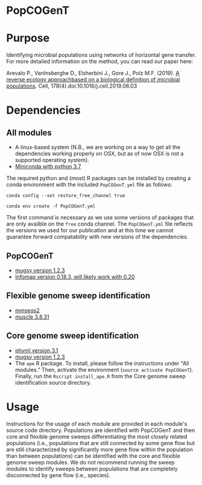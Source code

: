 # PopCOGenT

# Purpose
Identifying microbial populations using networks of horizontal gene transfer. For more detailed information on the method, you can read our paper here: 

Arevalo P., VanInsberghe D., Elsherbini J., Gore J., Polz M.F. (2019). [A reverse ecology approachbased on a biological definition of microbial populations](https://linkinghub.elsevier.com/retrieve/pii/S0092867419307366). Cell, 178(4).doi:10.1016/j.cell.2019.06.03

# Dependencies

## All modules
* A linux-based system (N.B., we are working on a way to get all the dependencies working properly on OSX, but as of now OSX is not a supported operating system).
* [Miniconda with python 3.7](https://docs.conda.io/en/latest/miniconda.html)

The required python and (most) R packages can be installed by creating a conda environment with the included `PopCOGenT.yml` file as follows:

`conda config --set restore_free_channel true`

`conda env create -f PopCOGenT.yml`

The first command is necessary as we use some versions of packages that are only availble on the `free` conda channel. The `PopCOGenT.yml` file reflects the versions we used for our publication and at this time we cannot guarantee forward compatability with new versions of the dependencies. 

## PopCOGenT

* [mugsy version 1.2.3](http://mugsy.sourceforge.net/)
* [Infomap version 0.18.3, will likely work with 0.20](https://www.mapequation.org/code.html#Installation)

## Flexible genome sweep identification
* [mmseqs2](https://github.com/soedinglab/MMseqs2)
* [muscle 3.8.31](https://www.drive5.com/muscle/)

## Core genome sweep identification
* [phyml version 3.1](http://www.atgc-montpellier.fr/phyml/versions.php)
* [mugsy version 1.2.3](http://mugsy.sourceforge.net/)
* The `ape` R package. To install, please follow the instructions under "All modules." Then, activate the environment (`source activate PopCOGenT`). Finally, run the `Rscript install_ape.R` from the Core genome sweep identification source directory.

# Usage

Instructions for the usage of each module are provided in each module's source code directory. Populations are identified with PopCOGenT and then core and flexible genome sweeps differentiating the most closely related populations (i.e., populations that are still connected by some gene flow but are still characterized by significantly more gene flow within the population than between populations) can be identified with the core and flexible genome sweep modules. We do not recommend running the sweep modules to identify sweeps between populations that are completely disconnected by gene flow (i.e., species). 
